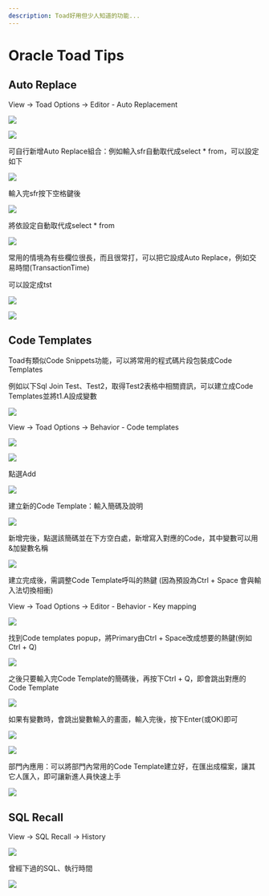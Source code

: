 ```yaml
---
description: Toad好用但少人知道的功能...
---
```


# Oracle Toad Tips

## Auto Replace

View → Toad Options → Editor - Auto Replacement

![](.gitbook/assets/image%20%2815%29.png)

![](.gitbook/assets/image%20%28139%29.png)

可自行新增Auto Replace組合：例如輸入sfr自動取代成select \* from，可以設定如下

![](.gitbook/assets/image%20%28241%29.png)

輸入完sfr按下空格鍵後

![](.gitbook/assets/image%20%28390%29.png)

將依設定自動取代成select \* from

![](.gitbook/assets/image%20%28398%29.png)

常用的情境為有些欄位很長，而且很常打，可以把它設成Auto Replace，例如交易時間\(TransactionTime\)

可以設定成tst

![](.gitbook/assets/image%20%28472%29.png)

![](.gitbook/assets/image%20%28230%29.png)

## Code Templates

Toad有類似Code Snippets功能，可以將常用的程式碼片段包裝成Code Templates

例如以下Sql Join Test、Test2，取得Test2表格中相關資訊，可以建立成Code Templates並將t1.A設成變數

![](.gitbook/assets/image%20%28252%29.png)

View → Toad Options → Behavior - Code templates

![](.gitbook/assets/image%20%28396%29.png)

![](.gitbook/assets/image%20%28334%29.png)

點選Add

![](.gitbook/assets/image%20%28166%29.png)

建立新的Code Template：輸入簡碼及說明

![](.gitbook/assets/image%20%28151%29.png)

新增完後，點選該簡碼並在下方空白處，新增寫入對應的Code，其中變數可以用&加變數名稱

![](.gitbook/assets/image%20%28365%29.png)

建立完成後，需調整Code Template呼叫的熱鍵 \(因為預設為Ctrl + Space 會與輸入法切換相衝\)

View → Toad Options → Editor - Behavior - Key mapping

![](.gitbook/assets/image%20%28406%29.png)

找到Code templates popup，將Primary由Ctrl + Space改成想要的熱鍵\(例如Ctrl + Q\)

![](.gitbook/assets/image%20%28234%29.png)

之後只要輸入完Code Template的簡碼後，再按下Ctrl + Q，即會跳出對應的Code Template

![](.gitbook/assets/image%20%28113%29.png)

如果有變數時，會跳出變數輸入的畫面，輸入完後，按下Enter\(或OK\)即可

![](.gitbook/assets/image%20%28178%29.png)

![](.gitbook/assets/image%20%28377%29.png)

部門內應用：可以將部門內常用的Code Template建立好，在匯出成檔案，讓其它人匯入，即可讓新進人員快速上手

![](.gitbook/assets/image%20%2856%29.png)

## SQL Recall

View → SQL Recall → History

![](.gitbook/assets/image%20%28212%29.png)

曾經下過的SQL、執行時間

![](.gitbook/assets/image%20%28207%29.png)



